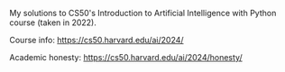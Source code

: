 My solutions to CS50's Introduction to Artificial Intelligence with Python course (taken in 2022).

Course info: https://cs50.harvard.edu/ai/2024/

Academic honesty: https://cs50.harvard.edu/ai/2024/honesty/
